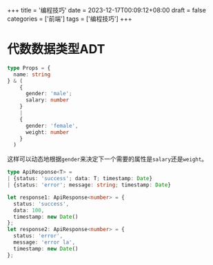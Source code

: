 +++
title = '编程技巧'
date = 2023-12-17T00:09:12+08:00
draft = false
categories = ['前端']
tags = ['编程技巧']
+++

# 代数数据类型ADT

```typescript
type Props = {
  name: string
} & (
    {
      gender: 'male';
      salary: number
    }
    |
    {
      gender: 'female',
      weight: number
    }
  )
```

这样可以动态地根据`gender`来决定下一个需要的属性是`salary`还是`weight`。

```typescript
type ApiResponse<T> = 
| {status: 'success'; data: T; timestamp: Date}
| {status: 'error'; message: string; timestamp: Date}

let response1: ApiResponse<number> = {
  status: 'success',
  data: 100,
  timestamp: new Date()
};
let response2: ApiResponse<number> = {
  status: 'error',
  message: 'error la',
  timestamp: new Date()
};

```

